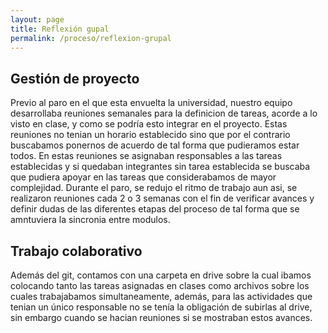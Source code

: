 ```yaml
---
layout: page
title: Reflexión gupal
permalink: /proceso/reflexion-grupal
---
```


## Gestión de proyecto
Previo al paro en el que esta envuelta la universidad, nuestro equipo desarrollaba reuniones semanales para la definicion de tareas, acorde a lo visto en clase, y como se podría esto integrar en el proyecto. Estas reuniones no tenian un horario establecido sino que por el contrario buscabamos ponernos de acuerdo de tal forma que pudieramos estar todos. En estas reuniones se asignaban responsables a las tareas establecidas y si quedaban integrantes sin tarea establecida se buscaba que pudiera apoyar en las tareas que considerabamos de mayor complejidad. 
Durante el paro, se redujo el ritmo de trabajo aun asi, se realizaron reuniones cada 2 o 3 semanas con el fin de verificar avances y definir dudas de las diferentes etapas del proceso de tal forma que se amntuviera la sincronia entre modulos. 
## Trabajo colaborativo
Además del git, contamos con una carpeta en drive sobre la cual ibamos colocando tanto las tareas asignadas en clases como archivos sobre los cuales trabajabamos simultaneamente, además, para las actividades que tenian un único responsable no se tenía la obligación de subirlas al drive, sin embargo cuando se hacian reuniones si se mostraban estos avances. 
